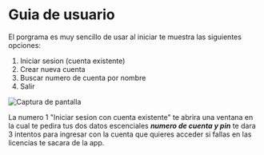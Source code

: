 # Guia de usuario
El porgrama es muy sencillo de usar al iniciar te muestra las siguientes opciones:
1. Iniciar sesion (cuenta existente)
2. Crear nueva cuenta
3. Buscar numero de cuenta por nombre
4. Salir
   
![Captura de pantalla](e16df873-0272-4d56-87a2-a8be7f9cdb3c.png)
 
La numero 1 "Iniciar sesion con cuenta existente" te abrira una ventana en la cual te pedira tus dos datos escenciales _**numero de cuenta y pin**_ te dara 3 intentos para ingresar con la cuenta que quieres acceder si fallas en las licencias te sacara de la app.
